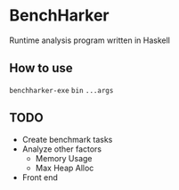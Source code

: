 # BenchHarker

Runtime analysis program written in Haskell

## How to use
`benchharker-exe` `bin` `...args`

## TODO
+ Create benchmark tasks
+ Analyze other factors
    + Memory Usage
    + Max Heap Alloc 
+ Front end